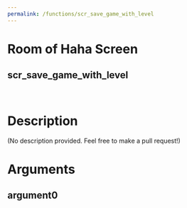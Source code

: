 ```yaml
---
permalink: /functions/scr_save_game_with_level
---
```

# Room of Haha Screen  
## scr_save_game_with_level  
&nbsp;  
# Description  
(No description provided. Feel free to make a pull request!) 
&nbsp;  
# Arguments
## argument0

&nbsp;  


